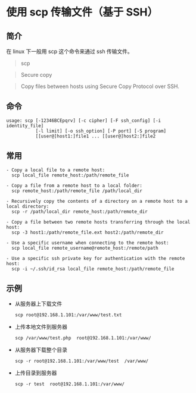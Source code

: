 # 使用 scp 传输文件（基于 SSH）

## 简介

在 linux 下一般用 scp 这个命令来通过 ssh 传输文件。

> scp

> Secure copy

> Copy files between hosts using Secure Copy Protocol over SSH.

## 命令

```
usage: scp [-12346BCEpqrv] [-c cipher] [-F ssh_config] [-i identity_file]
           [-l limit] [-o ssh_option] [-P port] [-S program]
           [[user@]host1:]file1 ... [[user@]host2:]file2
```

## 常用

```
- Copy a local file to a remote host:
  scp local_file remote_host:/path/remote_file

- Copy a file from a remote host to a local folder:
  scp remote_host:/path/remote_file /path/local_dir

- Recursively copy the contents of a directory on a remote host to a local directory:
  scp -r /path/local_dir remote_host:/path/remote_dir

- Copy a file between two remote hosts transferring through the local host:
  scp -3 host1:/path/remote_file.ext host2:/path/remote_dir

- Use a specific username when connecting to the remote host:
  scp local_file remote_username@remote_host:/remote/path

- Use a specific ssh private key for authentication with the remote host:
  scp -i ~/.ssh/id_rsa local_file remote_host:/path/remote_file
```

## 示例

-   从服务器上下载文件

    ```
    scp root@192.168.1.101:/var/www/test.txt
    ```

-   上传本地文件到服务器

    ```
    scp /var/www/test.php  root@192.168.1.101:/var/www/
    ```

-   从服务器下载整个目录

    ```
    scp -r root@192.168.1.101:/var/www/test  /var/www/
    ```

-   上传目录到服务器
    ```
    scp -r test  root@192.168.1.101:/var/www/
    ```
